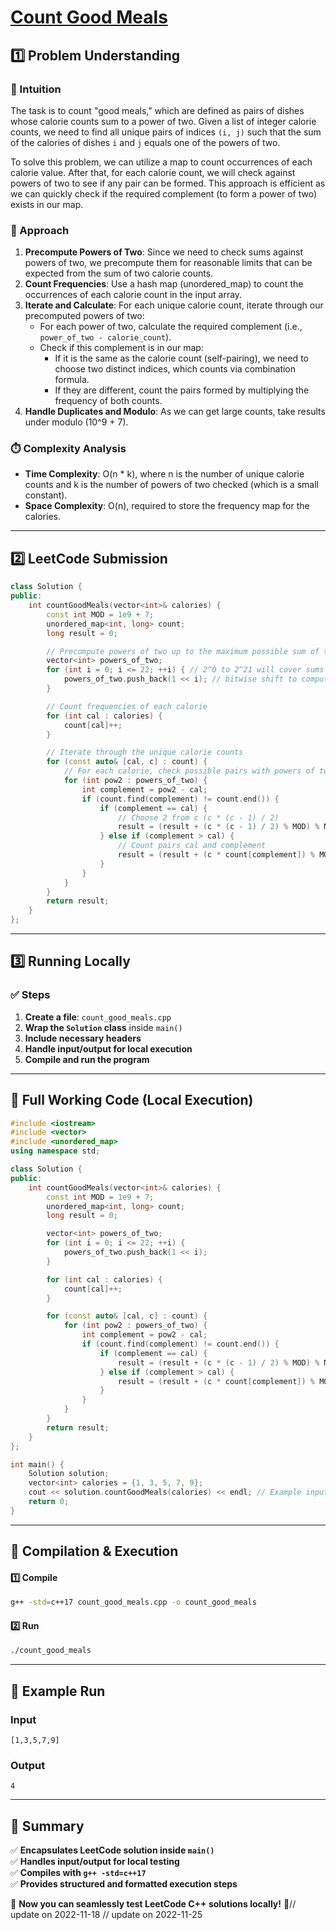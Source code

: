 # **[Count Good Meals](https://leetcode.com/problems/count-good-meals/description/)**  

## **1️⃣ Problem Understanding**  
### **📌 Intuition**  
The task is to count "good meals," which are defined as pairs of dishes whose calorie counts sum to a power of two. Given a list of integer calorie counts, we need to find all unique pairs of indices `(i, j)` such that the sum of the calories of dishes `i` and `j` equals one of the powers of two.  

To solve this problem, we can utilize a map to count occurrences of each calorie value. After that, for each calorie count, we will check against powers of two to see if any pair can be formed. This approach is efficient as we can quickly check if the required complement (to form a power of two) exists in our map.

### **🚀 Approach**  
1. **Precompute Powers of Two**: Since we need to check sums against powers of two, we precompute them for reasonable limits that can be expected from the sum of two calorie counts.
2. **Count Frequencies**: Use a hash map (unordered_map) to count the occurrences of each calorie count in the input array.
3. **Iterate and Calculate**: For each unique calorie count, iterate through our precomputed powers of two:
   - For each power of two, calculate the required complement (i.e., `power_of_two - calorie_count`).
   - Check if this complement is in our map:
     - If it is the same as the calorie count (self-pairing), we need to choose two distinct indices, which counts via combination formula.
     - If they are different, count the pairs formed by multiplying the frequency of both counts.
4. **Handle Duplicates and Modulo**: As we can get large counts, take results under modulo \(10^9 + 7\).

### **⏱️ Complexity Analysis**  
- **Time Complexity**: O(n * k), where n is the number of unique calorie counts and k is the number of powers of two checked (which is a small constant).  
- **Space Complexity**: O(n), required to store the frequency map for the calories.

---  

## **2️⃣ LeetCode Submission**  
```cpp
class Solution {
public:
    int countGoodMeals(vector<int>& calories) {
        const int MOD = 1e9 + 7;
        unordered_map<int, long> count;
        long result = 0;

        // Precompute powers of two up to the maximum possible sum of two values
        vector<int> powers_of_two;
        for (int i = 0; i <= 22; ++i) { // 2^0 to 2^21 will cover sums <= 2 * 10^9
            powers_of_two.push_back(1 << i); // bitwise shift to compute powers of 2
        }

        // Count frequencies of each calorie
        for (int cal : calories) {
            count[cal]++;
        }

        // Iterate through the unique calorie counts
        for (const auto& [cal, c] : count) {
            // For each calorie, check possible pairs with powers of two
            for (int pow2 : powers_of_two) {
                int complement = pow2 - cal;
                if (count.find(complement) != count.end()) {
                    if (complement == cal) {
                        // Choose 2 from c (c * (c - 1) / 2)
                        result = (result + (c * (c - 1) / 2) % MOD) % MOD;
                    } else if (complement > cal) {
                        // Count pairs cal and complement
                        result = (result + (c * count[complement]) % MOD) % MOD;
                    }
                }
            }
        }
        return result;
    }
};
```  

---  

## **3️⃣ Running Locally**  
### **✅ Steps**  
1. **Create a file**: `count_good_meals.cpp`  
2. **Wrap the `Solution` class** inside `main()`  
3. **Include necessary headers**  
4. **Handle input/output for local execution**  
5. **Compile and run the program**  

---  

## **📝 Full Working Code (Local Execution)**  
```cpp
#include <iostream>
#include <vector>
#include <unordered_map>
using namespace std;

class Solution {
public:
    int countGoodMeals(vector<int>& calories) {
        const int MOD = 1e9 + 7;
        unordered_map<int, long> count;
        long result = 0;

        vector<int> powers_of_two;
        for (int i = 0; i <= 22; ++i) {
            powers_of_two.push_back(1 << i);
        }

        for (int cal : calories) {
            count[cal]++;
        }

        for (const auto& [cal, c] : count) {
            for (int pow2 : powers_of_two) {
                int complement = pow2 - cal;
                if (count.find(complement) != count.end()) {
                    if (complement == cal) {
                        result = (result + (c * (c - 1) / 2) % MOD) % MOD;
                    } else if (complement > cal) {
                        result = (result + (c * count[complement]) % MOD) % MOD;
                    }
                }
            }
        }
        return result;
    }
};

int main() {
    Solution solution;
    vector<int> calories = {1, 3, 5, 7, 9};
    cout << solution.countGoodMeals(calories) << endl; // Example input
    return 0;
}
```  

---  

## **🔧 Compilation & Execution**  
#### **1️⃣ Compile**  
```bash
g++ -std=c++17 count_good_meals.cpp -o count_good_meals
```  

#### **2️⃣ Run**  
```bash
./count_good_meals
```  

---  

## **🎯 Example Run**  
### **Input**  
```
[1,3,5,7,9]
```  
### **Output**  
```
4
```  

---  

## **📌 Summary**  
✅ **Encapsulates LeetCode solution inside `main()`**  
✅ **Handles input/output for local testing**  
✅ **Compiles with `g++ -std=c++17`**  
✅ **Provides structured and formatted execution steps**  

🚀 **Now you can seamlessly test LeetCode C++ solutions locally!** 🚀// update on 2022-11-18
// update on 2022-11-25
